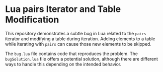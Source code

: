 # Lua pairs Iterator and Table Modification

This repository demonstrates a subtle bug in Lua related to the `pairs` iterator and modifying a table during iteration.  Adding elements to a table while iterating with `pairs` can cause those new elements to be skipped.

The `bug.lua` file contains code that reproduces the problem. The `bugSolution.lua` file offers a potential solution, although there are different ways to handle this depending on the intended behavior.
